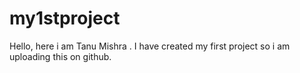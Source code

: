# my1stproject
Hello, here i am Tanu Mishra . I have created my first project so i am uploading this on github.
